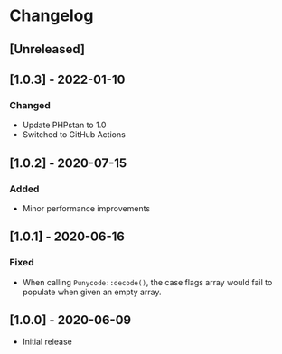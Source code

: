 # Changelog

## [Unreleased]

## [1.0.3] - 2022-01-10

### Changed

- Update PHPstan to 1.0
- Switched to GitHub Actions

## [1.0.2] - 2020-07-15

### Added

* Minor performance improvements

## [1.0.1] - 2020-06-16

### Fixed

* When calling `Punycode::decode()`, the case flags array would fail to populate when given an empty array.

## [1.0.0] - 2020-06-09

* Initial release
